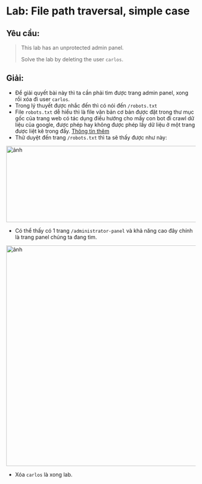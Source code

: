 # Lab: File path traversal, simple case

## Yêu cầu:
> This lab has an unprotected admin panel.
> 
> Solve the lab by deleting the user `carlos`. 

## Giải:
* Để giải quyết bài này thì ta cần phải tìm được trang admin panel, xong rồi xóa đi user `carlos`.
* Trong lý thuyết được nhắc đến thì có nói đến `/robots.txt`
* File `robots.txt` dễ hiểu thì là file văn bản cơ bản được đặt trong thư mục gốc của trang web có tác dụng điều hướng cho mấy con bot đi crawl dữ liệu của google, được phép hay không được phép lấy dữ liệu ở một trang được liệt kê trong đấy. [Thông tin thêm](https://developers.google.com/search/docs/crawling-indexing/robots/intro?hl=en)
* Thử duyệt đến trang `/robots.txt` thì ta sẽ thấy được như này:
<img width="1045" height="203" alt="ảnh" src="https://github.com/user-attachments/assets/da0c93e1-5520-4d66-84bb-e8b47a48854b" />

* Có thể thấy có 1 trang `/administrator-panel` và khả năng cao đây chính là trang panel chúng ta đang tìm.
<img width="1765" height="587" alt="ảnh" src="https://github.com/user-attachments/assets/7a32c083-6779-4524-8f5b-624df7bb8f8d" />

* Xóa `carlos` là xong lab.
